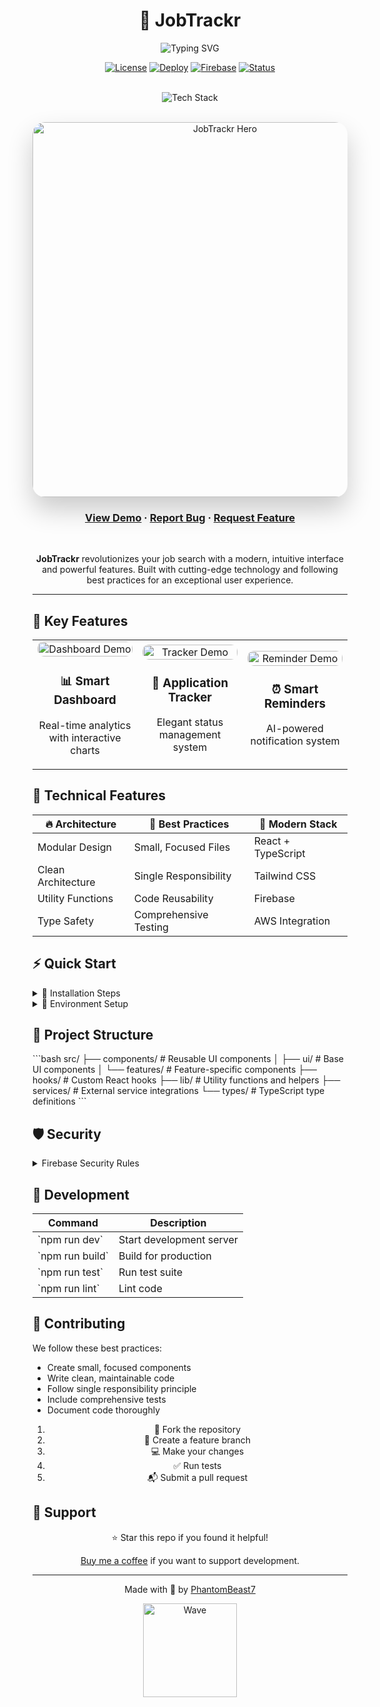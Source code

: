 # <div align="center">🚀 **JobTrackr**</div>

<div align="center">

<img src="https://readme-typing-svg.demolab.com?font=Fira+Code&weight=600&size=28&duration=3000&pause=1000&color=539BF5&center=true&vCenter=true&repeat=true&width=435&lines=Track+Your+Job+Hunt;Manage+Applications;Schedule+Interviews;Analyze+Progress" alt="Typing SVG" />

[![License](https://img.shields.io/badge/License-MIT-blue.svg?style=for-the-badge&labelColor=black)](https://opensource.org/licenses/MIT)
[![Deploy](https://img.shields.io/badge/Deploy-Netlify-00C7B7?style=for-the-badge&logo=netlify&labelColor=black)](https://jobtrackr7.netlify.app/)
[![Firebase](https://img.shields.io/badge/Firebase-Connected-FFCA28?style=for-the-badge&logo=firebase&labelColor=black)](https://firebase.google.com/)
[![Status](https://img.shields.io/badge/Status-Active-4EAA25?style=for-the-badge&labelColor=black)](https://github.com/phantombeast7/JobTrackr)

<br/>

<div align="center">
  <img src="https://skillicons.dev/icons?i=react,typescript,tailwind,firebase,aws" alt="Tech Stack" />
</div>

<br/>

<p align="center">
  <img src="https://raw.githubusercontent.com/phantombeast7/JobTrackr/main/public/hero.png" alt="JobTrackr Hero" width="600px" style="border-radius: 20px; box-shadow: 0 20px 40px rgba(0,0,0,0.2);" />
</p>

</div>

<div align="center">
  <h3>
    <a href="https://jobtrackr7.netlify.app/demo">View Demo</a>
    ·
    <a href="https://github.com/phantombeast7/JobTrackr/issues">Report Bug</a>
    ·
    <a href="https://github.com/phantombeast7/JobTrackr/issues">Request Feature</a>
  </h3>
</div>

<br/>

<p align="center">
  <b>JobTrackr</b> revolutionizes your job search with a modern, intuitive interface and powerful features. Built with cutting-edge technology and following best practices for an exceptional user experience.
</p>

---

## 🌟 **Key Features**

<div align="center">
<table>
<tr>
<td align="center" width="33%">
<img width="100%" src="https://raw.githubusercontent.com/phantombeast7/JobTrackr/main/public/dashboard.gif" alt="Dashboard Demo" style="border-radius: 10px;"/>
<br/>
<h3>📊 Smart Dashboard</h3>
<p>Real-time analytics with interactive charts</p>
</td>
<td align="center" width="33%">
<img width="100%" src="https://raw.githubusercontent.com/phantombeast7/JobTrackr/main/public/tracker.gif" alt="Tracker Demo" style="border-radius: 10px;"/>
<br/>
<h3>📝 Application Tracker</h3>
<p>Elegant status management system</p>
</td>
<td align="center" width="33%">
<img width="100%" src="https://raw.githubusercontent.com/phantombeast7/JobTrackr/main/public/reminder.gif" alt="Reminder Demo" style="border-radius: 10px;"/>
<br/>
<h3>⏰ Smart Reminders</h3>
<p>AI-powered notification system</p>
</td>
</tr>
</table>
</div>

## 🎨 **Technical Features**

<div align="center">

| 🔥 Architecture | 🎯 Best Practices | 🌈 Modern Stack |
|----------------|-------------------|-----------------|
| Modular Design | Small, Focused Files | React + TypeScript |
| Clean Architecture | Single Responsibility | Tailwind CSS |
| Utility Functions | Code Reusability | Firebase |
| Type Safety | Comprehensive Testing | AWS Integration |

</div>

## ⚡ **Quick Start**

<details>
<summary>🔧 Installation Steps</summary>

```bash
# Clone the repository
git clone https://github.com/phantombeast7/JobTrackr.git

# Navigate to project directory
cd JobTrackr

# Install dependencies
npm install

# Start development server
npm run dev
```

</details>

<details>
<summary>🔑 Environment Setup</summary>

Create `.env.local\`:

```env
# Firebase Configuration
NEXT_PUBLIC_FIREBASE_API_KEY=your_api_key
NEXT_PUBLIC_FIREBASE_AUTH_DOMAIN=your_auth_domain
NEXT_PUBLIC_FIREBASE_PROJECT_ID=your_project_id
NEXT_PUBLIC_FIREBASE_STORAGE_BUCKET=your_storage_bucket
NEXT_PUBLIC_FIREBASE_MESSAGING_SENDER_ID=your_sender_id
NEXT_PUBLIC_FIREBASE_APP_ID=your_app_id
NEXT_PUBLIC_FIREBASE_MEASUREMENT_ID=your_measurement_id

# Google Drive Integration
NEXT_PUBLIC_GOOGLE_DRIVE_CLIENT_ID=your_client_id
GOOGLE_DRIVE_CLIENT_SECRET=your_client_secret
NEXT_PUBLIC_GOOGLE_DRIVE_REDIRECT_URI=http://localhost:3000/api/auth/google-drive/callback

# AWS SES Configuration
AWS_SES_SMTP_HOST=your_smtp_host
AWS_SES_SMTP_PORT=your_smtp_port
AWS_SES_USER=your_ses_user
AWS_SES_PASSWORD=your_ses_password
AWS_SES_FROM_EMAIL=your_verified_email
```

</details>

## 📁 **Project Structure**

\`\`\`bash
src/
├── components/         # Reusable UI components
│   ├── ui/            # Base UI components
│   └── features/      # Feature-specific components
├── hooks/             # Custom React hooks
├── lib/              # Utility functions and helpers
├── services/         # External service integrations
└── types/            # TypeScript type definitions
\`\`\`

## 🛡️ **Security**

<details>
<summary>Firebase Security Rules</summary>

```javascript
rules_version = '2';
service cloud.firestore {
  match /databases/{database}/documents {
    // Authentication check
    function isAuthenticated() {
      return request.auth != null;
    }

    // User ownership check
    function isOwner(userId) {
      return request.auth.uid == userId;
    }

    // Collection rules
    match /users/{userId} {
      allow read, write: if isAuthenticated() && isOwner(userId);
    }

    match /applications/{applicationId} {
      allow read: if isAuthenticated();
      allow write: if isAuthenticated() && isOwner(resource.data.userId);
    }
  }
}
```

</details>

## 🚀 **Development**

<div align="center">

| Command | Description |
|---------|-------------|
| \`npm run dev\` | Start development server |
| \`npm run build\` | Build for production |
| \`npm run test\` | Run test suite |
| \`npm run lint\` | Lint code |

</div>

## 🤝 **Contributing**

We follow these best practices:
- Create small, focused components
- Write clean, maintainable code
- Follow single responsibility principle
- Include comprehensive tests
- Document code thoroughly

<div align="center">

1. 🍴 Fork the repository
2. 🌿 Create a feature branch
3. 💻 Make your changes
4. ✅ Run tests
5. 📬 Submit a pull request

</div>

## 💖 **Support**

<div align="center">

⭐️ Star this repo if you found it helpful!

[Buy me a coffee](https://buymeacoffee.com/phantombeast7) if you want to support development.

</div>

---

<div align="center">

Made with 💙 by [PhantomBeast7](https://github.com/phantombeast7)

<img src="https://raw.githubusercontent.com/phantombeast7/JobTrackr/main/public/wave.gif" alt="Wave" width="150px" />

</div>
